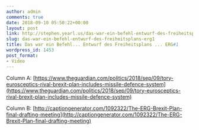 ```yaml
---
author: admin
comments: true
date: 2018-09-10 05:50:22+00:00
layout: post
link: http://stephen.yearl.us/das-war-ein-befehl-entwurf-des-freiheitsplans-erg1/
slug: das-war-ein-befehl-entwurf-des-freiheitsplans-erg1
title: Das war ein Befehl... Entwurf des Freiheitsplans ... ERG#1
wordpress_id: 1453
post_format:
- Video
---
```


Column A: [https://www.theguardian.com/politics/2018/sep/09/tory-eurosceptics-rival-brexit-plan-includes-missile-defence-system](https://www.theguardian.com/politics/2018/sep/09/tory-eurosceptics-rival-brexit-plan-includes-missile-defence-system)

Column B: [http://captiongenerator.com/1092322/The-ERG-Brexit-Plan-final-drafting-meeting](http://captiongenerator.com/1092322/The-ERG-Brexit-Plan-final-drafting-meeting)

